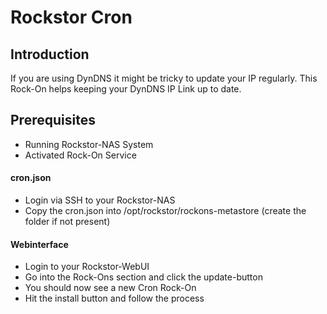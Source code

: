 # Rockstor Cron

## Introduction

If you are using DynDNS it might be tricky to update your IP regularly. This Rock-On helps keeping your DynDNS IP Link up to date.

## Prerequisites

- Running Rockstor-NAS System
- Activated Rock-On Service

#### cron.json

- Login via SSH to your Rockstor-NAS
- Copy the cron.json into /opt/rockstor/rockons-metastore (create the folder if not present)

#### Webinterface

- Login to your Rockstor-WebUI
- Go into the Rock-Ons section and click the update-button
- You should now see a new Cron Rock-On
- Hit the install button and follow the process